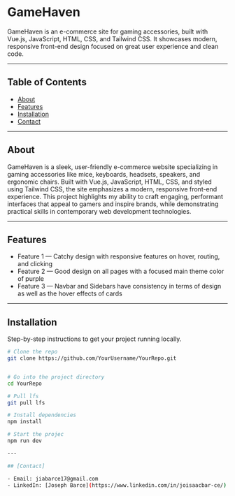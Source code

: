 # GameHaven

GameHaven is an e-commerce site for gaming accessories, built with Vue.js, JavaScript, HTML, CSS, and Tailwind CSS. It showcases modern, responsive front-end design focused on great user experience and clean code.

---

## Table of Contents

- [About](#about)  
- [Features](#features)  
- [Installation](#installation)  
- [Contact](#contact)  

---

## About

GameHaven is a sleek, user-friendly e-commerce website specializing in gaming accessories like mice, keyboards, headsets, speakers, and ergonomic chairs. Built with Vue.js, JavaScript, HTML, CSS, and styled using Tailwind CSS, the site emphasizes a modern, responsive front-end experience. This project highlights my ability to craft engaging, performant interfaces that appeal to gamers and inspire brands, while demonstrating practical skills in contemporary web development technologies.

---

## Features

- Feature 1 — Catchy design with responsive features on hover, routing, and clicking 
- Feature 2 — Good design on all pages with a focused main theme color of purple
- Feature 3 — Navbar and Sidebars have consistency in terms of design as well as the hover effects of cards

---

## Installation

Step-by-step instructions to get your project running locally.

```bash
# Clone the repo
git clone https://github.com/YourUsername/YourRepo.git


# Go into the project directory
cd YourRepo

# Pull lfs
git pull lfs

# Install dependencies
npm install

# Start the projec
npm run dev

---

## [Contact]

- Email: jiabarce17@gmail.com
- LinkedIn: [Joseph Barce](https://www.linkedin.com/in/joisaacbar-ce/)
